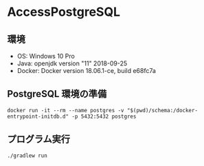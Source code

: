 AccessPostgreSQL
================

環境
----

- OS: Windows 10 Pro
- Java: openjdk version "11" 2018-09-25
- Docker: Docker version 18.06.1-ce, build e68fc7a


PostgreSQL 環境の準備
---------------------

```
docker run -it --rm --name postgres -v "$(pwd)/schema:/docker-entrypoint-initdb.d" -p 5432:5432 postgres
```


プログラム実行
--------------

```
./gradlew run
```

